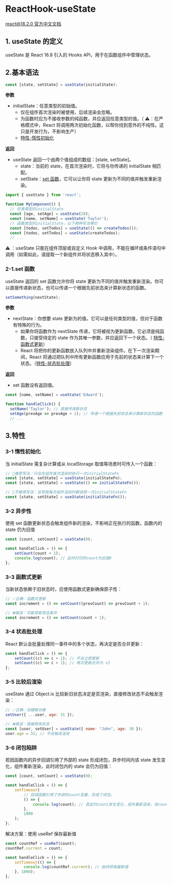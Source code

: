 # ReactHook-useState

[react@18.2.0 官方中文文档](https://react.docschina.org/reference/react/useState)

## 1. useState 的定义

useState 是 React 16.8 引入的 Hooks API，用于在函数组件中管理状态。

## 2.基本语法

```js
const [state, setState] = useState(initialState);
```

**参数**

- initialState：任意类型的初始值。
  - 仅在组件首次渲染时被使用，后续渲染会忽略。
  - 为函数时应为不接收参数的纯函数，并应返回任意类型的值。（ ⚠️：在严格模式中，React 将调用两次初始化函数，以帮你找到意外的不纯性。这只是开发行为，不影响生产）
  - [特性-惰性初始化](#3-1-惰性初始化)

**返回**

- useState 返回一个由两个值组成的数组：[state, setState]。
  - state：当前的 state，在首次渲染时，它将与你传递的 initialState 相匹配。
  - setState：[set 函数](#2-1set-函数)，它可以让你将 state 更新为不同的值并触发重新渲染。

```jsx
import { useState } from 'react';

function MyComponent() {
  // 任意类型的initialState
  const [age, setAge] = useState(28);
  const [name, setName] = useState('Taylor');
  // 函数类型的initialState，以下两种写法等价
  const [todos, setTodos] = useState(() => createTodos());
  const [todos, setTodos] = useState(createTodos);
  // ...
```

⚠️ ：useState 只能在组件顶层或自定义 Hook 中调用，不能在循环或条件语句中调用（如需如此，请提取一个新组件并将状态移入其中）。

### 2-1.set 函数

useState 返回的 set 函数允许你将 state 更新为不同的值并触发重新渲染。你可以直接传递新状态，也可以传递一个根据先前状态来计算新状态的函数。

```jsx
setSomething(nextState);
```

**参数**

- nextState：你想要 state 更新为的值。它可以是任何类型的值，但对于函数有特殊的行为。
  - 如果你将函数作为 nextState 传递，它将被视为更新函数。它必须是纯函数，只接受待定的 state 作为其唯一参数，并应返回下一个状态。（ [特性-函数式更新](#3-3-函数式更新)）
  - React 将把你的更新函数放入队列中并重新渲染组件。在下一次渲染期间，React 将通过把队列中所有更新函数应用于先前的状态来计算下一个状态。（[特性-状态批处理](#3-4-状态批处理)）

**返回**

- set 函数没有返回值。

```jsx
const [name, setName] = useState('Edward');

function handleClick() {
  setName('Taylor'); // 直接传递新状态
  setAge(prevAge => prevAge + 1); // 传递一个根据先前状态来计算新状态的函数
  // ...
```

## 3.特性

### 3-1 惰性初始化

当 initialState 需复杂计算或从 localStorage 取值等场景时可传入一个函数：

```jsx
// 🙆推荐写法：只会在组件首次渲染时执行一次initialStateFn
const [state, setState] = useState(initialStateFn);
const [state, setState] = useState(() => initialStateFn());

// 🙅不推荐写法：会导致每次组件渲染时都调用一次initialStateFn
const [state, setState] = useState(initialStateFn());
```

### 3-2 异步性

使用 set 函数更新状态会触发组件新的渲染，不影响正在执行的函数，函数内的 state 仍为旧值

```jsx
const [count, setCount] = useState(0);

const handleClick = () => {
	setCount(count + 1);
	console.log(count); // 此时打印的count为旧值0
};
```

### 3-3 函数式更新

当新状态依赖于旧状态时，应使用函数式更新确保原子性：

```jsx
// ✅正确：函数式更新
const increment = () => setCount((prevCount) => prevCount + 1);

// ❌错误：可能导致竞态条件
const increment = () => setCount(count + 1);
```

### 3-4 状态批处理

React 默认会批量处理同一事件中的多个状态，再决定是否合并更新：

```jsx
const handleClick = () => {
	setCount((c) => c + 1); // 不会立即更新
	setCount((c) => c + 1); // 两次更新合并为 +2
};
```

### 3-5 比较后渲染

useState 通过 Object.is 比较新旧状态决定是否渲染，直接修改状态不会触发渲染：

```jsx
// ✅正确：创建新对象
setUser({ ...user, age: 31 });

// ❌错误：直接修改状态
const [user, setUser] = useState({ name: "John", age: 30 });
user.age = 31; // 不会触发渲染
```

### 3-6 闭包陷阱

若因函数内的异步回调引用了外部的 state 形成闭包，异步时间内该 state 发生变化，组件重新渲染，此时闭包内的 state 会仍为旧值：

```jsx
const [count, setCount] = useState(0);

const handleClick = () => {
	setTimeout(
		// 回调函数引用了外部的count变量，形成了闭包。
		() => {
			console.log(count); // 若此时count发生变化，组件重新渲染，该count会仍为旧值
		},
		1000
	);
};
```

解决方案：使用 useRef 保存最新值

```jsx
const countRef = useRef(count);
countRef.current = count;

const handleClick = () => {
	setTimeout(() => {
		console.log(countRef.current); // 始终获取最新值
	}, 1000);
};
```
